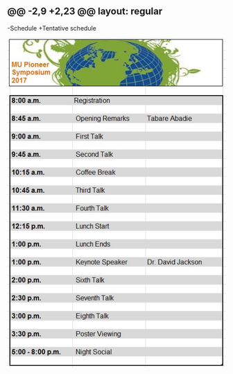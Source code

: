 @@ -2,9 +2,23 @@
  layout: regular
  ---
  
 -Schedule
 +Tentative schedule

![Schedule](/img/schedule2017.JPG)
